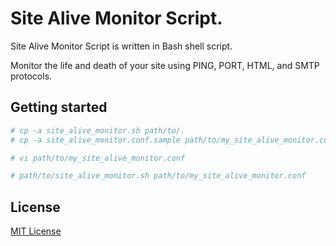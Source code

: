 # Site Alive Monitor Script.

Site Alive Monitor Script is written in Bash shell script.

Monitor the life and death of your site using PING, PORT, HTML, and SMTP protocols.

## Getting started

```bash
# cp -a site_alive_monitor.sh path/to/.
# cp -a site_alive_monitor.conf.sample path/to/my_site_alive_monitor.conf

# vi path/to/my_site_alive_monitor.conf

# path/to/site_alive_monitor.sh path/to/my_site_alive_monitor.conf
```

## License
[MIT License](https://github.com/Groov-in/SiteAliveMonitor/blob/main/LICENSE)
